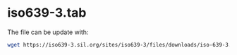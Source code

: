 # iso639-3.tab

The file can be update with:

```bash
wget https://iso639-3.sil.org/sites/iso639-3/files/downloads/iso-639-3.tab -O iso639-3.tab
```
